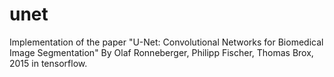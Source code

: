 # unet
Implementation of the paper  "U-Net: Convolutional Networks for Biomedical Image Segmentation" By Olaf Ronneberger, Philipp Fischer, Thomas Brox, 2015 in tensorflow.
